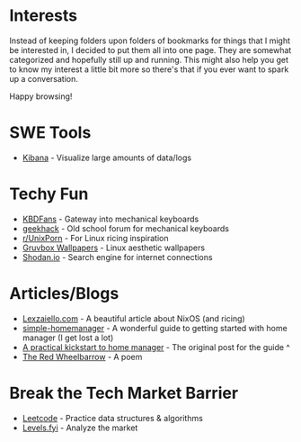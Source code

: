 # Interests
Instead of keeping folders upon folders of bookmarks for things that I might be interested in, I decided to put them all into one page. They are somewhat categorized and hopefully still up and running. This might also help you get to know my interest a little bit more so there's that if you ever want to spark up a conversation. 

Happy browsing!

# SWE Tools
- [Kibana](https://www.elastic.co/kibana) - Visualize large amounts of data/logs

# Techy Fun
- [KBDFans](https://kbdfans.com/) - Gateway into mechanical keyboards
- [geekhack](https://geekhack.org/index.php) - Old school forum for mechanical keyboards
- [r/UnixPorn](https://www.reddit.com/r/unixporn/) - For Linux ricing inspiration
- [Gruvbox Wallpapers](https://gruvbox-wallpapers.pages.dev/) - Linux aesthetic wallpapers
- [Shodan.io](https://www.shodan.io/) - Search engine for internet connections

# Articles/Blogs
- [Lexzaiello.com](https://lexzaiello.com/posts/nixos/) - A beautiful article about NixOS (and ricing)
- [simple-homemanager](https://github.com/Evertras/simple-homemanager/tree/main) - A wonderful guide to getting started with home manager (I get lost a lot)
- [A practical kickstart to home manager](https://discourse.nixos.org/t/a-practical-kickstart-to-home-manager/40180) - The original post for the guide ^
- [The Red Wheelbarrow](https://www.poetryfoundation.org/poems/45502/the-red-wheelbarrow) - A poem

# Break the Tech Market Barrier
- [Leetcode](https://leetcode.com/) - Practice data structures & algorithms
- [Levels.fyi](https://Levels.fyi) - Analyze the market